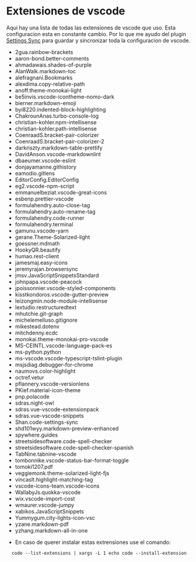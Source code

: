 # Extensiones de vscode

Aqui hay una lista de todas las extensiones de vscode que uso. Esta configuracion esta en constante cambio. Por lo que me ayudo del plugin [Settings Sync](https://marketplace.visualstudio.com/items?itemName=Shan.code-settings-sync) para guardar y sincronizar toda la configuracion de vscode.  

- 2gua.rainbow-brackets
- aaron-bond.better-comments
- ahmadawais.shades-of-purple
- AlanWalk.markdown-toc
- alefragnani.Bookmarks
- alexdima.copy-relative-path
- anoff.theme-monokai-light
- be5invis.vscode-icontheme-nomo-dark
- bierner.markdown-emoji
- byi8220.indented-block-highlighting
- ChakrounAnas.turbo-console-log
- christian-kohler.npm-intellisense
- christian-kohler.path-intellisense
- CoenraadS.bracket-pair-colorizer
- CoenraadS.bracket-pair-colorizer-2
- darkriszty.markdown-table-prettify
- DavidAnson.vscode-markdownlint
- dbaeumer.vscode-eslint
- donjayamanne.githistory
- eamodio.gitlens
- EditorConfig.EditorConfig
- eg2.vscode-npm-script
- emmanuelbeziat.vscode-great-icons
- esbenp.prettier-vscode
- formulahendry.auto-close-tag
- formulahendry.auto-rename-tag
- formulahendry.code-runner
- formulahendry.terminal
- gamunu.vscode-yarn
- gerane.Theme-Solarized-light
- goessner.mdmath
- HookyQR.beautify
- humao.rest-client
- jamesmaj.easy-icons
- jeremyrajan.browsersync
- jmsv.JavaScriptSnippetsStandard
- johnpapa.vscode-peacock
- jpoissonnier.vscode-styled-components
- kisstkondoros.vscode-gutter-preview
- leizongmin.node-module-intellisense
- lextudio.restructuredtext
- mhutchie.git-graph
- michelemelluso.gitignore
- mikestead.dotenv
- mitchdenny.ecdc
- monokai.theme-monokai-pro-vscode
- MS-CEINTL.vscode-language-pack-es
- ms-python.python
- ms-vscode.vscode-typescript-tslint-plugin
- msjsdiag.debugger-for-chrome
- naumovs.color-highlight
- octref.vetur
- pflannery.vscode-versionlens
- PKief.material-icon-theme
- pnp.polacode
- sdras.night-owl
- sdras.vue-vscode-extensionpack
- sdras.vue-vscode-snippets
- Shan.code-settings-sync
- shd101wyy.markdown-preview-enhanced
- spywhere.guides
- streetsidesoftware.code-spell-checker
- streetsidesoftware.code-spell-checker-spanish
- TabNine.tabnine-vscode
- tombonnike.vscode-status-bar-format-toggle
- tomoki1207.pdf
- veggiemonk.theme-solarized-light-fjs
- vincaslt.highlight-matching-tag
- vscode-icons-team.vscode-icons
- WallabyJs.quokka-vscode
- wix.vscode-import-cost
- wmaurer.vscode-jumpy
- xabikos.JavaScriptSnippets
- Yummygum.city-lights-icon-vsc
- yzane.markdown-pdf
- yzhang.markdown-all-in-one

* En caso de querer instalar estas extrensiones use el comando:

```shell
  code --list-extensions | xargs -L 1 echo code --install-extension
```
